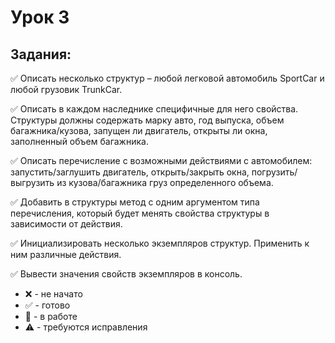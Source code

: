 # Урок 3
## Задания:

:white_check_mark: Описать несколько структур – любой легковой автомобиль SportCar и любой грузовик TrunkCar. <br/>

:white_check_mark: Описать в каждом наследнике специфичные для него свойства. Структуры должны содержать марку авто, год выпуска, объем багажника/кузова, запущен ли двигатель, открыты ли окна, заполненный объем багажника. <br/>

:white_check_mark: Описать перечисление с возможными действиями с автомобилем: запустить/заглушить двигатель, открыть/закрыть окна, погрузить/выгрузить из кузова/багажника груз определенного объема. <br/>

:white_check_mark: Добавить в структуры метод с одним аргументом типа перечисления, который будет менять свойства структуры в зависимости от действия. <br/>

:white_check_mark: Инициализировать несколько экземпляров структур. Применить к ним различные действия. <br/>

:white_check_mark: Вывести значения свойств экземпляров в консоль. <br/>


* :x: - не начато
* :white_check_mark: - готово
* :memo: - в работе
* :warning: - требуются исправления
